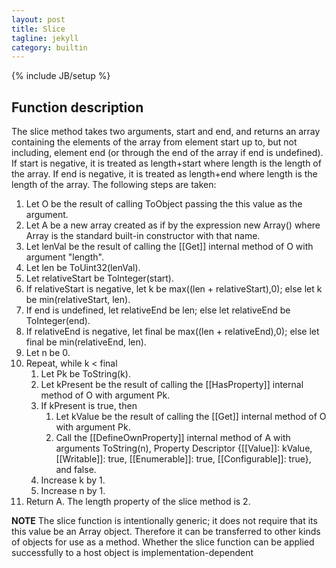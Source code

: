 ```yaml
---
layout: post
title: Slice
tagline: jekyll
category: builtin
---
```


{% include JB/setup %}

## Function description

The slice method takes two arguments, start and end, and returns an array containing the elements of the 
array  from  element start  up  to,  but  not  including,  element end  (or  through  the  end  of  the  array  if end  is 
undefined).  If start is  negative,  it  is  treated  as length+start where length is  the  length of  the  array.  If end is 
negative, it is treated as length+end where length is the length of the array. The following steps are taken: 
1.  Let O be the result of calling ToObject passing the this value as the argument. 
2.  Let A be a new array created as if by the expression new Array() where Array is the standard built-in 
constructor with that name. 
3.  Let lenVal be the result of calling the \[\[Get]] internal method of O with argument "length". 
4.  Let len be ToUint32(lenVal). 
5.  Let relativeStart be ToInteger(start). 
6.  If relativeStart is negative, let k be max((len + relativeStart),0); else let k be min(relativeStart, len). 
7.  If end is undefined, let relativeEnd be len; else let relativeEnd be ToInteger(end). 
8.  If relativeEnd is negative, let final be max((len + relativeEnd),0); else let final be min(relativeEnd, len). 
9.  Let n be 0. 
10. Repeat, while k < final 
    1.  Let Pk be ToString(k). 
    2.  Let kPresent be the result of calling the \[\[HasProperty]] internal method of O with argument Pk. 
    3.  If kPresent is true, then 
        1.  Let kValue be the result of calling the \[\[Get]] internal method of O with argument Pk.  
        2.  Call the \[\[DefineOwnProperty]] internal method of A with arguments ToString(n), Property  Descriptor {\[\[Value]]: kValue, \[\[Writable]]: true, \[\[Enumerable]]: true, \[\[Configurable]]: true}, and false. 
    4.  Increase k by 1. 
    5.  Increase n by 1. 
11. Return A. 
The length property of the slice method is 2. 

__NOTE__
The slice function is intentionally generic; it does not require that its this value be an Array object. Therefore 
it  can  be  transferred  to  other  kinds  of  objects  for  use  as  a  method.  Whether  the slice  function  can  be  applied 
successfully to a host object is implementation-dependent